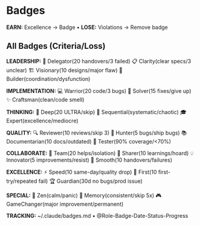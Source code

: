 # Badges

**EARN:** Excellence → Badge • **LOSE:** Violations → Remove badge

## All Badges (Criteria/Loss)

**LEADERSHIP:**
🎯 Delegator(20 handovers/3 failed)
📋 Clarity(clear specs/3 unclear)
🏗️ Visionary(10 designs/major flaw)
👥 Builder(coordination/dysfunction)

**IMPLEMENTATION:**
💻 Warrior(20 code/3 bugs)
🔨 Solver(15 fixes/give up)
✨ Craftsman(clean/code smell)

**THINKING:**
🧠 Deep(20 ULTRA/skip)
🔗 Sequential(systematic/chaotic)
🎓 Expert(excellence/mediocre)

**QUALITY:**
🔍 Reviewer(10 reviews/skip 3)
🐛 Hunter(5 bugs/ship bugs)
📚 Documentarian(10 docs/outdated)
🧪 Tester(90% coverage/<70%)

**COLLABORATE:**
🤝 Team(20 helps/isolation)
🧠 Sharer(10 learnings/hoard)
💡 Innovator(5 improvements/resist)
🤝 Smooth(10 handovers/failures)

**EXCELLENCE:**
⚡ Speed(10 same-day/quality drop)
🎯 First(10 first-try/repeated fail)
🏆 Guardian(30d no bugs/prod issue)

**SPECIAL:**
🧘 Zen(calm/panic)
🔮 Memory(consistent/skip 5x)
🎮 GameChanger(major improvement/permanent)

**TRACKING:** ~/.claude/badges.md • @Role-Badge-Date-Status-Progress